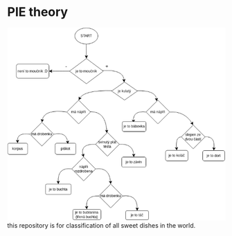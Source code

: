 # PIE theory
![Diagram](Diagram.png)
this repository is for classification of all sweet dishes in the world.
